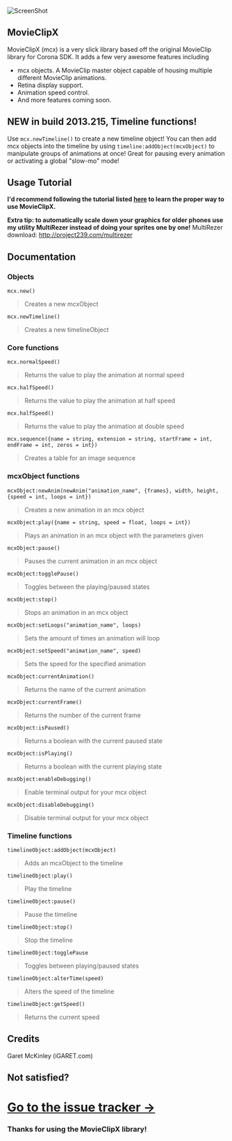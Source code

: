 ![ScreenShot](https://raw.github.com/iGARET/MovieClipX/master/pr/banner.png)

## MovieClipX
MovieClipX (mcx) is a very slick library based off the original MovieClip library for Corona SDK. It adds a few very awesome features including
* mcx objects. A MovieClip master object capable of housing multiple different MovieClip animations.
* Retina display support.
* Animation speed control.
* And more features coming soon.

## NEW in build 2013.215, Timeline functions!
Use `mcx.newTimeline()` to create a new timeline object! You can then add mcx objects into the timeline by using `timeline:addObject(mcxObject)` to manipulate groups of animations at once! Great for pausing every animation or activating a global "slow-mo" mode!


## Usage Tutorial
__I'd recommend following the tutorial listed [here](http://igaret.com/tutorials/using-movieclipx-with-your-corona-sdk-projects/ "iGaret MovieClipX Tutorial") to learn the proper way to use MovieClipX.__


__Extra tip: to automatically scale down your graphics for older phones use my utility MultiRezer instead of doing your sprites one by one!__
MultiRezer download: http://project239.com/multirezer


## Documentation

### Objects
`mcx.new()`
> Creates a new mcxObject

`mcx.newTimeline()`
> Creates a new timelineObject

### Core functions
`mcx.normalSpeed()`
> Returns the value to play the animation at normal speed

`mcx.halfSpeed()`
> Returns the value to play the animation at half speed

`mcx.halfSpeed()`
> Returns the value to play the animation at double speed

`mcx.sequence({name = string, extension = string, startFrame = int, endFrame = int, zeros = int})`
> Creates a table for an image sequence

### mcxObject functions
`mcxObject:newAnim(newAnim("animation_name", {frames}, width, height, {speed = int, loops = int})`
> Creates a new animation in an mcx object

`mcxObject:play({name = string, speed = float, loops = int})`
> Plays an animation in an mcx object with the parameters given

`mcxObject:pause()`
> Pauses the current animation in an mcx object

`mcxObject:togglePause()`
> Toggles between the playing/paused states

`mcxObject:stop()`
> Stops an animation in an mcx object

`mcxObject:setLoops("animation_name", loops)`
> Sets the amount of times an animation will loop

`mcxObject:setSpeed("animation_name", speed)`
> Sets the speed for the specified animation

`mcxObject:currentAnimation()`
> Returns the name of the current animation

`mcxObject:currentFrame()`
> Returns the number of the current frame

`mcxObject:isPaused()`
> Returns a boolean with the current paused state

`mcxObject:isPlaying()`
> Returns a boolean with the current playing state

`mcxObject:enableDebugging()`
> Enable terminal output for your mcx object

`mcxObject:disableDebugging()`
> Disable terminal output for your mcx object

### Timeline functions
`timelineObject:addObject(mcxObject)`
> Adds an mcxObject to the timeline

`timelineObject:play()`
> Play the timeline

`timelineObject:pause()`
> Pause the timeline

`timelineObject:stop()`
> Stop the timeline

`timelineObject:togglePause`
> Toggles between playing/paused states

`timelineObject:alterTime(speed)`
> Alters the speed of the timeline

`timelineObject:getSpeed()`
> Returns the current speed

## Credits
Garet McKinley (iGARET.com)

## Not satisfied?
# [Go to the issue tracker →](https://github.com/iGARET/MovieClipX/issues)

### Thanks for using the MovieClipX library!